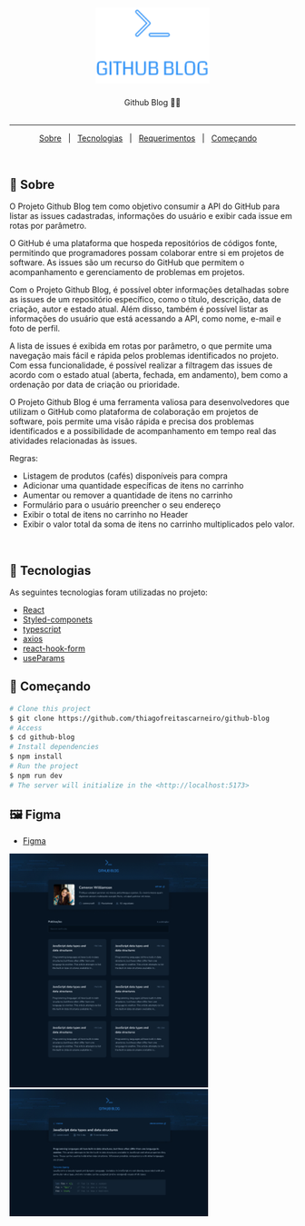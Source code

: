 <h1 align="center">

<img src="./src/assets/logo.png" alt="studyTech" width="200px"/>

</h1>



<p align="center">
  Github Blog  📰🚀
  <br>
  <br>


</p>

---

<p align="center">
  <a href="#dart-sobre">Sobre</a> &#xa0; | &#xa0; 
  <a href="#rocket-tecnologias">Tecnologias</a> &#xa0; | &#xa0;
  <a href="#white_check_mark-requerimentos">Requerimentos</a> &#xa0; | &#xa0;
  <a href="#checkered_flag-começando">Começando</a> &#xa0; &#xa0; 
 
</p>

<br>


## :dart: Sobre ##


O Projeto Github Blog tem como objetivo consumir a API do GitHub para listar as issues cadastradas, informações do usuário e exibir cada issue em rotas por parâmetro.

O GitHub é uma plataforma que hospeda repositórios de códigos fonte, permitindo que programadores possam colaborar entre si em projetos de software. As issues são um recurso do GitHub que permitem o acompanhamento e gerenciamento de problemas em projetos.

Com o Projeto Github Blog, é possível obter informações detalhadas sobre as issues de um repositório específico, como o título, descrição, data de criação, autor e estado atual. Além disso, também é possível listar as informações do usuário que está acessando a API, como nome, e-mail e foto de perfil.

A lista de issues é exibida em rotas por parâmetro, o que permite uma navegação mais fácil e rápida pelos problemas identificados no projeto. Com essa funcionalidade, é possível realizar a filtragem das issues de acordo com o estado atual (aberta, fechada, em andamento), bem como a ordenação por data de criação ou prioridade.

O Projeto Github Blog é uma ferramenta valiosa para desenvolvedores que utilizam o GitHub como plataforma de colaboração em projetos de software, pois permite uma visão rápida e precisa dos problemas identificados e a possibilidade de acompanhamento em tempo real das atividades relacionadas às issues.

Regras:

- Listagem de produtos (cafés) disponíveis para compra
- Adicionar uma quantidade específicas de itens no carrinho
- Aumentar ou remover a quantidade de itens no carrinho
- Formulário para o usuário preencher o seu endereço
- Exibir o total de itens no carrinho no Header
- Exibir o valor total da soma de itens no carrinho multiplicados pelo valor.

<br>


## 🧪 Tecnologias ##

As seguintes tecnologias foram utilizadas no projeto:

- [React](https://react.org/)
- [Styled-componets](https://styled-components.com/)
- [typescript](https://www.typescriptlang.org/)
- [axios](https://axios-http.com/ptbr/docs/intro)
- [react-hook-form](https://react-hook-form.com/)
- [useParams](https://reactrouter.com/en/main/hooks/use-params)

## :checkered_flag: Começando ##

```bash
# Clone this project
$ git clone https://github.com/thiagofreitascarneiro/github-blog
# Access
$ cd github-blog
# Install dependencies
$ npm install
# Run the project
$ npm run dev
# The server will initialize in the <http://localhost:5173>
```
## :framed_picture: Figma ##

- [Figma](https://www.figma.com/file/7iyYAOK2Tv8SbA0WBz3f8B/GitHub-Blog-(Community)?type=design&node-id=0-1&t=SIBk1t7MEsXqwnLv-0)

<img src="./src/assets/page-1.png" alt="studyTech" width="350px" />
</br>
<img src="./src/assets/page-2.png" alt="studyTech" width="350px" />
